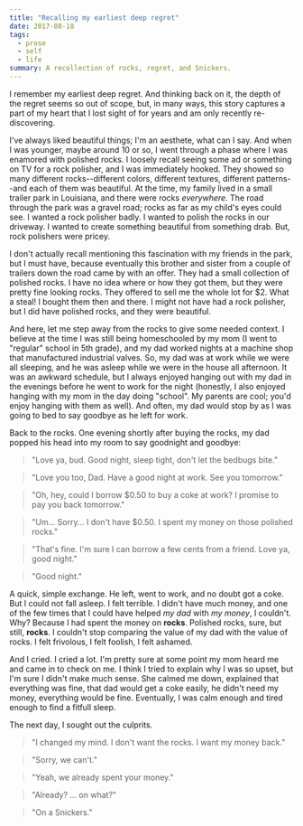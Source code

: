 ```yaml
---
title: "Recalling my earliest deep regret"
date: 2017-08-18
tags:
  - prose
  - self
  - life
summary: A recollection of rocks, regret, and Snickers.
---
```


I remember my earliest deep regret. And thinking back on it, the depth of the regret seems so out of scope, but, in many ways, this story captures a part of my heart that I lost sight of for years and am only recently re-discovering.

I've always liked beautiful things; I'm an aesthete, what can I say. And when I was younger, maybe around 10 or so, I went through a phase where I was enamored with polished rocks. I loosely recall seeing some ad or something on TV for a rock polisher, and I was immediately hooked. They showed so many different rocks--different colors, different textures, different patterns--and each of them was beautiful. At the time, my family lived in a small trailer park in Louisiana, and there were rocks _everywhere_. The road through the park was a gravel road; rocks as far as my child's eyes could see. I wanted a rock polisher badly. I wanted to polish the rocks in our driveway. I wanted to create something beautiful from something drab. But, rock polishers were pricey.

I don't actually recall mentioning this fascination with my friends in the park, but I must have, because eventually this brother and sister from a couple of trailers down the road came by with an offer. They had a small collection of polished rocks. I have no idea where or how they got them, but they were pretty fine looking rocks. They offered to sell me the whole lot for $2. What a steal! I bought them then and there. I might not have had a rock polisher, but I did have polished rocks, and they were beautiful.

And here, let me step away from the rocks to give some needed context. I believe at the time I was still being homeschooled by my mom (I went to "regular" school in 5th grade), and my dad worked nights at a machine shop that manufactured industrial valves. So, my dad was at work while we were all sleeping, and he was asleep while we were in the house all afternoon. It was an awkward schedule, but I always enjoyed hanging out with my dad in the evenings before he went to work for the night (honestly, I also enjoyed hanging with my mom in the day doing "school". My parents are cool; you'd enjoy hanging with them as well). And often, my dad would stop by as I was going to bed to say goodbye as he left for work.

Back to the rocks. One evening shortly after buying the rocks, my dad popped his head into my room to say goodnight and goodbye:

> "Love ya, bud. Good night, sleep tight, don't let the bedbugs bite."

> "Love you too, Dad. Have a good night at work. See you tomorrow."

> "Oh, hey, could I borrow $0.50 to buy a coke at work? I promise to pay you back tomorrow."

> "Um... Sorry... I don't have $0.50. I spent my money on those polished rocks."

> "That's fine. I'm sure I can borrow a few cents from a friend. Love ya, good night."

> "Good night."

A quick, simple exchange. He left, went to work, and no doubt got a coke. But I could not fall asleep. I felt terrible. I didn't have much money, and one of the few times that I could have helped _my dad_ with _my money_, I couldn't. Why? Because I had spent the money on **rocks**. Polished rocks, sure, but still, **rocks**. I couldn't stop comparing the value of my dad with the value of rocks. I felt frivolous, I felt foolish, I felt ashamed.

And I cried. I cried a lot. I'm pretty sure at some point my mom heard me and came in to check on me. I think I tried to explain why I was so upset, but I'm sure I didn't make much sense. She calmed me down, explained that everything was fine, that dad would get a coke easily, he didn't need my money, everything would be fine. Eventually, I was calm enough and tired enough to find a fitfull sleep.

The next day, I sought out the culprits.

> "I changed my mind. I don't want the rocks. I want my money back."

> "Sorry, we can't."

> "Yeah, we already spent your money."

> "Already? ... on what?"

> "On a Snickers."
